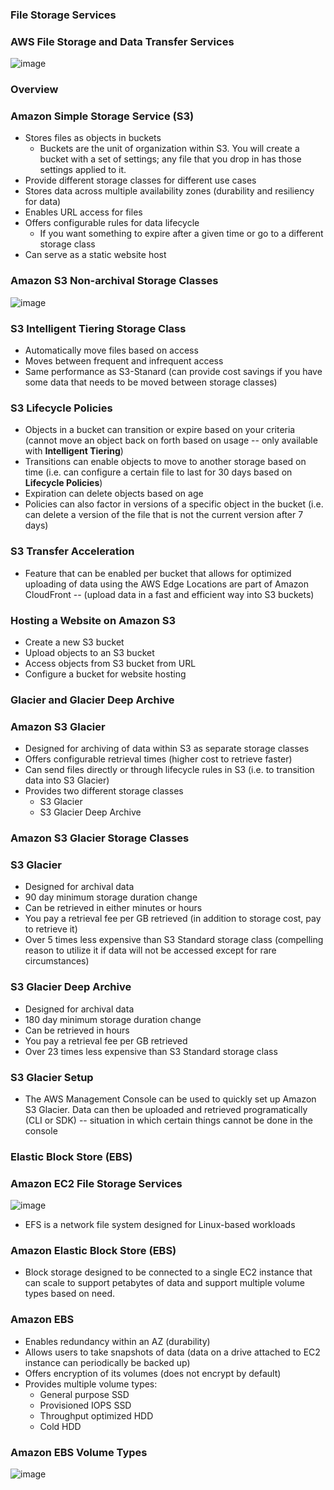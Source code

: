 ### File Storage Services

### AWS File Storage and Data Transfer Services

![image](https://user-images.githubusercontent.com/114364831/212757260-e1e99132-fb67-4d56-a814-37768664955b.png)

### Overview

### Amazon Simple Storage Service (S3)

* Stores files as objects in buckets
    * Buckets are the unit of organization within S3. You will create a bucket with a set of settings; any file that you drop in has those settings applied to it.
* Provide different storage classes for different use cases
* Stores data across multiple availability zones (durability and resiliency for data)
* Enables URL access for files
* Offers configurable rules for data lifecycle
    * If you want something to expire after a given time or go to a different storage class
* Can serve as a static website host

### Amazon S3 Non-archival Storage Classes

![image](https://user-images.githubusercontent.com/114364831/212760937-bd28347d-23ac-4aa4-9c3e-9d77116931c4.png)

### S3 Intelligent Tiering Storage Class

* Automatically move files based on access
* Moves between frequent and infrequent access
* Same performance as S3-Stanard (can provide cost savings if you have some data that needs to be moved between storage classes)

### S3 Lifecycle Policies

* Objects in a bucket can transition or expire based on your criteria (cannot move an object back on forth based on usage -- only available with **Intelligent Tiering**)
* Transitions can enable objects to move to another storage based on time (i.e. can configure a certain file to last for 30 days based on **Lifecycle Policies**)
* Expiration can delete objects based on age 
* Policies can also factor in versions of a specific object in the bucket (i.e. can delete a version of the file that is not the current version after 7 days)

### S3 Transfer Acceleration

* Feature that can be enabled per bucket that allows for optimized uploading of data using the AWS Edge Locations are part of Amazon CloudFront -- (upload data in a fast and efficient way into S3 buckets)

### Hosting a Website on Amazon S3

* Create a new S3 bucket
* Upload objects to an S3 bucket
* Access objects from S3 bucket from URL
* Configure a bucket for website hosting

### Glacier and Glacier Deep Archive

### Amazon S3 Glacier

* Designed for archiving of data within S3 as separate storage classes
* Offers configurable retrieval times (higher cost to retrieve faster)
* Can send files directly or through lifecycle rules in S3 (i.e. to transition data into S3 Glacier)
* Provides two different storage classes
   * S3 Glacier
   * S3 Glacier Deep Archive

### Amazon S3 Glacier Storage Classes

### S3 Glacier  

* Designed for archival data
* 90 day minimum storage duration change
* Can be retrieved in either minutes or hours
* You pay a retrieval fee per GB retrieved (in addition to storage cost, pay to retrieve it)
* Over 5 times less expensive than S3 Standard storage class (compelling reason to utilize it if data will not be accessed except for rare circumstances)

### S3 Glacier Deep Archive

* Designed for archival data
* 180 day minimum storage duration change
* Can be retrieved in hours
* You pay a retrieval fee per GB retrieved
* Over 23 times less expensive than S3 Standard storage class

### S3 Glacier Setup

* The AWS Management Console can be used to quickly set up Amazon S3 Glacier. Data can then be uploaded and retrieved programatically (CLI or SDK) -- situation in which certain things cannot be done in the console

### Elastic Block Store (EBS)

### Amazon EC2 File Storage Services

![image](https://user-images.githubusercontent.com/114364831/213287437-55ca8e6b-a8e1-4be7-a421-3f740fb90079.png)

* EFS is a network file system designed for Linux-based workloads

### Amazon Elastic Block Store (EBS)

* Block storage designed to be connected to a single EC2 instance that can scale to support petabytes of data and support multiple volume types based on need.

### Amazon EBS

* Enables redundancy within an AZ (durability)
* Allows users to take snapshots of data (data on a drive attached to EC2 instance can periodically be backed up)
* Offers encryption of its volumes (does not encrypt by default)
* Provides multiple volume types:
   * General purpose SSD
   * Provisioned IOPS SSD
   * Throughput optimized HDD
   * Cold HDD

### Amazon EBS Volume Types

![image](https://user-images.githubusercontent.com/114364831/213289143-0a591768-4b65-436a-ba5c-26c13cb3e612.png)

